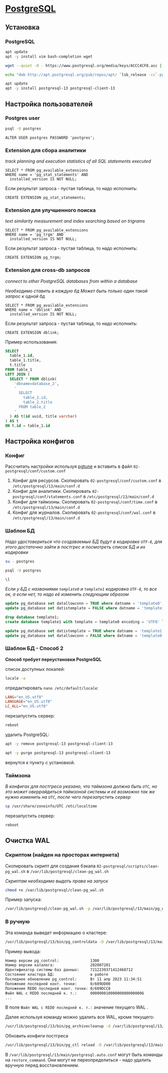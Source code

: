 # [PostgreSQL](https://github.com/postgres/postgres)

## Установка

### PostgreSQL

```bash
apt update
apt -y install vim bash-completion wget
```

```bash
wget --quiet -O - https://www.postgresql.org/media/keys/ACCC4CF8.asc | apt-key add -

echo "deb http://apt.postgresql.org/pub/repos/apt/ `lsb_release -cs`-pgdg main" | tee  /etc/apt/sources.list.d/pgdg.list
```

```bash
apt update
apt -y install postgresql-13 postgresql-client-13
```

## Настройка пользователей

### Postgres user

```bash
psql -U postgres
```

```psql
ALTER USER postgres PASSWORD 'postgres';
```

### Extension для сбора аналитики

*track planning and execution statistics of all SQL statements executed*

```psql
SELECT * FROM pg_available_extensions 
WHERE name = 'pg_stat_statements' AND 
  installed_version IS NOT NULL;
```

Если результат запроса - пустая таблица, то надо исполнить:

```psql
CREATE EXTENSION pg_stat_statements;
```

### Extension для улучшенного поиска

*text similarity measurement and index searching based on trigrams*

```psql
SELECT * FROM pg_available_extensions 
WHERE name = 'pg_trgm' AND 
  installed_version IS NOT NULL;
```

Если результат запроса - пустая таблица, то надо исполнить:

```psql
CREATE EXTENSION pg_trgm;
```

### Extension для cross-db запросов

*connect to other PostgreSQL databases from within a database*

*Необходимо ставить в каждую бд*
*Может быть только один такой запрос к одной бд*

```psql
SELECT * FROM pg_available_extensions 
WHERE name = 'dblink' AND 
  installed_version IS NOT NULL;
```

Если результат запроса - пустая таблица, то надо исполнить:

```psql
CREATE EXTENSION dblink;
```

Пример использования:

```sql
SELECT
  table_1.id,
  table_1.title,
  t.title
FROM table_1
LEFT JOIN (
  SELECT * FROM dblink(
    'dbname=database_2',
    '
      SELECT
        table_2.id,
        table_2.title
      FROM table_2
    '
  ) AS t(id uuid, title varchar)
) AS t
ON t.id = table_1.id
```

## Настройка конфигов

### Конфиг

Рассчитать настройки используя [pgtune](https://pgtune.leopard.in.ua/#/) и вставить в файл `02-postgresql/conf/custom.conf`

1. Конфиг для ресурсов. Скопировать `02-postgresql/conf/custom.conf` в `/etc/postgresql/13/main/conf.d`
2. Конфиг для аналитики. Скопировать `02-postgresql/conf/statements.conf` в `/etc/postgresql/13/main/conf.d`
3. Конфиг для таймзоны. Скопировать `02-postgresql/conf/time.conf` в `/etc/postgresql/13/main/conf.d`
3. Конфиг для журналов. Скопировать `02-postgresql/conf/wal.conf` в `/etc/postgresql/13/main/conf.d`

### Шаблон БД

*Надо удостовериться что создаваемые БД будут в кодировке `UTF-8`, для этого достаточно зайти в постгрес и посмотреть список БД и их кодировки*

```bash
su - postgres

psql -U postgres
```

```psql
\l
```

*Если у БД с названиями `template0` и `template1` кодировка `UTF-8`, то все ок, а если нет, то надо её изменить следующим образом*

```sql
update pg_database set datallowconn = TRUE where datname = 'template0';
update pg_database set datistemplate = FALSE where datname = 'template1';

drop database template1;
create database template1 with template = template0 encoding = 'UTF8' lc_ctype = 'en_US.UTF-8' lc_collate = 'en_US.UTF-8';

update pg_database set datistemplate = TRUE where datname = 'template1';
update pg_database set datallowconn = FALSE where datname = 'template0';
```

### Шаблон БД - Способ 2

**Способ требует переустановки PostgreSQL**

список доступных локалей:

```bash
locale -a
```

отредактировать `nano /etc/default/locale`:

```conf
LANG="en_US.utf8"
LANGUAGE="en_US.utf8"
LC_ALL="en_US.utf8"
```

перезапустить сервер:

```bash
reboot
```

удалить PostgreSQL: 

```bash
apt -y remove postgresql-13 postgresql-client-13

apt -y purge postgresql-13 postgresql-client-13
```

вернутся к пункту с установкой.

### Таймзона

*В конфигах для постгреса указано, что таймзона должна быть `UTC`, но это может оверрайдиться таймзоной системы и её возможно так же нужно изменить на `UTC`, после чего перезапустить сервер*

```bash
cp /usr/share/zoneinfo/UTC /etc/localtime
```

перезапустить сервер:

```bash
reboot
```

## Очистка WAL

### Скриптом (найден на просторах интернета)

Скопировать скрипт для создания бэкапа `02-postgresql/scripts/clean-pg_wal.sh` в `/var/lib/postgresql/clean-pg_wal.sh`

*Скриптам необходимо выдать права на запуск*

```bash
chmod +x /var/lib/postgresql/clean-pg_wal.sh
```

Пример запуска:

```bash
/var/lib/postgresql/clean-pg_wal.sh -p /var/lib/postgresql/13/main/pg_wal -a ${DAYS_COUNT} -d
```

### В ручную

Эта команда выведет информацию о кластере:

```bash
/usr/lib/postgresql/13/bin/pg_controldata -D /var/lib/postgresql/13/main
```

Пример вывода:

```bash
Номер версии pg_control:              1300
Номер версии каталога:                202007201
Идентификатор системы баз данных:     7212239371412468712
Состояние кластера БД:                в работе
Последнее обновление pg_control:      Вт 11 апр 2023 11:34:51
Положение последней конт. точки:      0/609DD00
Положение REDO последней конт. точки: 0/609DCC8
Файл WAL c REDO последней к. т.:      000000010000000000000006
...
```

В поле `Файл WAL c REDO последней к. т.:` значение текущего WAL .

Далее используя команду можно удалить все WAL, кроме текущего:

```bash
/usr/lib/postgresql/13/bin/pg_archivecleanup -d /var/lib/postgresql/13/main/pg_wal/ ${WAL_HASH}
```

Обновить конфиги постгреса

```bash
/usr/lib/postgresql/13/bin/pg_ctl reload -D /var/lib/postgresql/13/main
```

В `/var/lib/postgresql/13/main/postgresql.auto.conf` могут быть команды на `restore_command`. Они могут не переопределиться - надо удалить вручную перед восстановлением.
